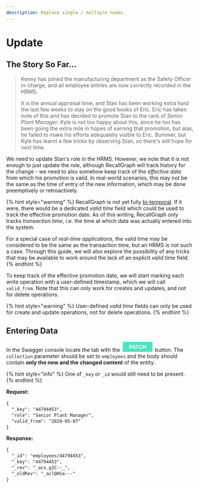 ```yaml
---
description: Replace single / multiple nodes.
---
```


# Update

## The Story So Far...

> Kenny has joined the manufacturing department as the Safety Officer in-charge, and all employee entries are now correctly recorded in the HRMS.
>
> It is the annual appraisal time, and Stan has been working extra hard the last few weeks to stay on the good books of Eric. Eric has taken note of this and has decided to promote Stan to the rank of _Senior Plant Manager_. Kyle is not too happy about this, since he too has been going the extra mile in hopes of earning that promotion, but alas, he failed to make his efforts adequately visible to Eric. Bummer, but Kyle has learnt a few tricks by observing Stan, so there's still hope for next time.

We need to update Stan's role in the HRMS. However, we note that it is not enough to just update the role, although RecallGraph will track history for the change - we need to also somehow keep track of the _effective date_ from which his promotion is valid. In real-world scenarios, this may not be the same as the time of entry of the new information, which may be done preemptively or retroactively.

{% hint style="warning" %}
RecallGraph is not yet fully [bi-temporal](../../../understanding-recallgraph/concepts.md#versioned-graph-stores). If it were, there would be a dedicated _valid time_ field which could be used to track the effective promotion date. As of this writing, RecallGraph only tracks _transaction time_, i.e. the time at which data was actually entered into the system.

For a special case of _real-time applications_, the valid time may be considered to be the same as the transaction time, but an HRMS is not such a case. Through this guide, we will also explore the possibility of any tricks that may be available to work around the lack of an explicit _valid time_ field.
{% endhint %}

To keep track of the effective promotion date, we will start marking each write operation with a user-defined timestamp, which we will call `valid_from`. Note that this can only work for creates and updates, and not for delete operations.

{% hint style="warning" %}
User-defined _valid time_ fields can only be used for create and update operations, not for delete operations.
{% endhint %}

## Entering Data

In the Swagger console locate the tab with the ![](../../../.gitbook/assets/image%20%282%29.png) button. The `collection` parameter should be set to `employees` and the body should contain **only the new and the changed content** of the entity.

{% hint style="info" %}
One of `_key` or `_id` would still need to be present.
{% endhint %}

**Request:**

```text
{
  "_key": "44794453",
  "role": "Senior Plant Manager",
  "valid_from": "2020-05-07"
}
```

**Response:**

```text
{
  "_id": "employees/44794453",
  "_key": "44794453",
  "_rev": "_acx_g1C--_",
  "_oldRev": "_aclQHSa---"
}
```

